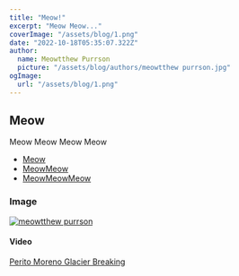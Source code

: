 ```yaml
---
title: "Meow!"
excerpt: "Meow Meow..."
coverImage: "/assets/blog/1.png"
date: "2022-10-18T05:35:07.322Z"
author:
  name: Meowtthew Purrson
  picture: "/assets/blog/authors/meowtthew purrson.jpg"
ogImage:
  url: "/assets/blog/1.png"
---
```


## Meow

Meow Meow Meow Meow

- [Meow](https://www.google.com/)
- [MeowMeow](about)
- [MeowMeowMeow](/about)

### Image

[![meowtthew purrson](/assets/blog/authors/meowtthew%20purrson.jpg "meowtthew purrson")](/assets/blog/authors/meowtthew%20purrson.jpg)

#### Video

[Perito Moreno Glacier Breaking](https://www.youtube-nocookie.com/embed/QATmUFIjNRY)
